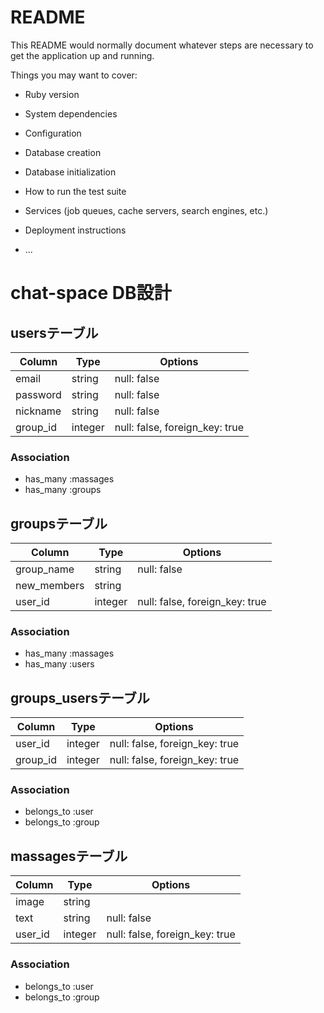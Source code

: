 # README

This README would normally document whatever steps are necessary to get the
application up and running.

Things you may want to cover:

* Ruby version

* System dependencies

* Configuration

* Database creation

* Database initialization

* How to run the test suite

* Services (job queues, cache servers, search engines, etc.)

* Deployment instructions

* ...

# chat-space DB設計
## usersテーブル
|Column|Type|Options|
|------|----|-------|
|email|string|null: false|
|password|string|null: false|
|nickname|string|null: false|
|group_id|integer|null: false, foreign_key: true|
### Association
- has_many :massages
- has_many :groups

## groupsテーブル
|Column|Type|Options|
|------|----|-------|
|group_name|string|null: false|
|new_members|string||
|user_id|integer|null: false, foreign_key: true|
### Association
- has_many :massages
- has_many :users

## groups_usersテーブル
|Column|Type|Options|
|------|----|-------|
|user_id|integer|null: false, foreign_key: true|
|group_id|integer|null: false, foreign_key: true|
### Association
- belongs_to :user
- belongs_to :group



## massagesテーブル
|Column|Type|Options|
|------|----|-------|
|image|string||
|text|string|null: false|
|user_id|integer|null: false, foreign_key: true|
### Association
- belongs_to :user
- belongs_to :group


